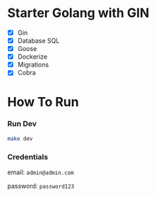 # **Starter Golang with GIN**

- [x] Gin
- [x] Database SQL
- [x] Goose
- [x] Dockerize
- [x] Migrations
- [x] Cobra

# **How To Run**

### **Run Dev**
```bash
make dev
```

### **Credentials**

email: `admin@admin.com`

password: `password123`
